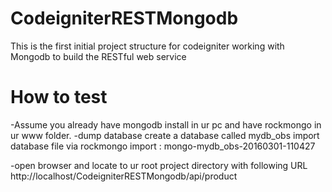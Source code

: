 # CodeigniterRESTMongodb
This is the first initial project structure for codeigniter working with Mongodb to build the RESTful web service

# How to test
-Assume you already have mongodb install in ur pc and have rockmongo in ur www folder.
-dump database
	create a database called mydb_obs
	import database file via rockmongo import : mongo-mydb_obs-20160301-110427

-open browser and locate to ur root project directory with following URL
http://localhost/CodeigniterRESTMongodb/api/product